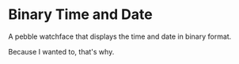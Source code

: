 # Binary Time and Date
A pebble watchface that displays the time and date in binary format.

Because I wanted to, that's why.

